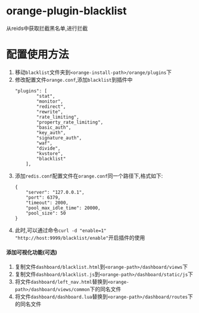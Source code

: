 # orange-plugin-blacklist
从reids中获取拦截黑名单,进行拦截
# 配置使用方法
1. 移动`blacklist`文件夹到`<orange-install-path>/orange/plugins`下
2. 修改配置文件`orange.conf`,添加`blacklist`到插件中
    ```
    "plugins": [
            "stat",
            "monitor",
            "redirect",
            "rewrite",
            "rate_limiting",
            "property_rate_limiting",
            "basic_auth",
            "key_auth",
            "signature_auth",
            "waf",
            "divide",
            "kvstore",
            "blacklist"
        ],
    ```
3. 添加`redis.conf`配置文件在`orange.conf`同一个路径下,格式如下:
    ```
    {
        "server": "127.0.0.1",
        "port":	6379,
        "timeout": 2000,
        "pool_max_idle_time": 20000,
        "pool_size": 50
    }
    ```
3. 此时,可以通过命令`curl -d "enable=1" "http://host:9999/blacklist/enable"`开启插件的使用
#### 添加可视化功能(可选)
1. 复制文件`dashboard/blacklist.html`到`<orange-path>/dashboard/views`下
1. 复制文件`dashboard/blacklist.js`到`<orange-path>/dashboard/static/js`下
1. 将文件`dashboard/left_nav.html`替换到`<orange-path>/dashboard/views/common`下的同名文件
1. 将文件`dashboard/dashboard.lua`替换到`<orange-path>/dashboard/routes`下的同名文件
